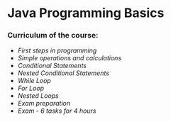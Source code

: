 # Java Programming Basics

### Curriculum of the course:  
* *First steps in programming*
* *Simple operations and calculations*
* *Conditional Statements*
* *Nested Conditional Statements*
* *While Loop*
* *For Loop*
* *Nested Loops*
* *Exam preparation*
* *Exam - 6 tasks for 4 hours*
